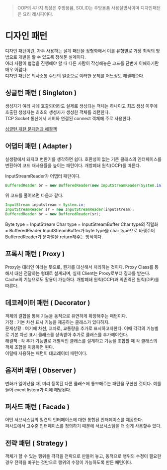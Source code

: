 >OOP의 4가지 특성은 주방용퓸, SOLID는 주방용품 사용설명서이며 디자인패턴은 요리 레시피이다.

# 디자인 패턴
디자인 패턴이란, 자주 사용하는 설계 패턴을 정형화해서 이를 유형별로 가장 최적의 방법으로 개발을 할 수 있도록 정해둔 설계이다. <br>
여러 사람이 협업을 진행해야 할 때 다른 사람이 작성해놓은 코드를 단번에 이해하기란 매우 어렵다. <br>
디자인 패턴은 의사소통 수단의 일종으로 이러한 문제를 어느정도 해결해준다. <br>

## 싱글턴 패턴 ( Singleton )
생성자가 여러 차례 호출되더라도 실제로 생성되는 객체는 하나이고 최초 생성 이후에 호출된 생성자는 최초의 생성자가 생성한 객체를 리턴한다. <br>
TCP Socket 통신에서 서버와 연결된 connect 객체에 주로 사용한다.

[싱글턴 패턴 문제점과 해결책](https://velog.io/@kyle/%EC%9E%90%EB%B0%94-%EC%8B%B1%EA%B8%80%ED%86%A4-%ED%8C%A8%ED%84%B4-Singleton-Pattern#%ED%95%B4%EA%B2%B0)

## 어댑터 패턴 ( Adapter )
실생활에서 돼지코 변환기를 생각하면 쉽다. 호환성이 없는 기존 클래스의 인터페이스를 변환하여 코드 재사용률을 높이는 패턴이다. 개방폐쇄 원칙(OCP)를 따른다.

InputStreamReader가 어댑터 패턴이다.

```java
BufferedReader br = new BufferedReader(new InputStreamReader(System.in));
```
위 코드를 풀어쓰면 다음과 같다.
```java
InputStream inputstream = System.in;
InputStreamReader sr = new InputStreamReader(inputstream);
BufferedReader br = new BufferedReader(sr);
```
Byte type = InputStream
Char type = InputStreamBuffer
Char type의 직렬화 = BufferedReader
InputStreamBuffer가 byte type을 char type으로 바꿔주어 BufferedReader가 문자열을 return해주는 방식이다.
## 프록시 패턴 ( Proxy )
Proxy는 대리인 이라는 뜻으로, 뭔가를 대신해서 처리하는 것이다. Proxy Class를 통해서 대신 전달하는 형태로 설계되며, 실제 Client는 Proxy로부터 결과를 받는다. <br>
Cache의 기능으로도 활용이 가능하다. 개방폐쇄 원칙(OCP)과 의존역전 원칙(DIP)를 따른다.

## 데코레이터 패턴 ( Decorator )
객체의 결합을 통해 기능을 동적으로 유연하게 확장해주는 패턴이다. <br>
가정 : 기본 차선 표시 기능을 제공하는 클래스가 있다하자. <br>
문제상황 : 여기에 차선, 교차로, 교통량을 추가로 표시하고자한다. 이때 각각의 기능별로 기본 차선 표시 클래스를 상속받아 추가로 클래스를 추가해야한다.<br>
해결책 : 각 추가 기능별로 개별적인 클래스를 설계하고 기능을 조합할 때 각 클래스의 객체 조합을 이용하면 된다.<br>
이럴때 사용하는 패턴이 데코레이터 패턴이다.

## 옵저버 패턴 ( Observer )
변화가 일어났을 때, 미리 등록된 다른 클래스에 통보해주는 패턴을 구현한 것이다. 예를 들어 event listenr가 이에 해당된다.

## 퍼사드 패턴 ( Facade )
어떤 서브시스템의 일련의 인터페이스에 대한 통합된 인터페이스를 제공한다. <br>
퍼사드에서 고수준 인터페이스를 정의하기 때문에 서브시스템을 더 쉽게 사용할수 있다.

## 전략 패턴 ( Strategy )
객체가 할 수 있는 행위들 각각을 전략으로 만들어 놓고, 동적으로 행위의 수정이 필요한 경우 전략을 바꾸는 것만으로 행위의 수정이 가능하도록 만든 패턴이다.
